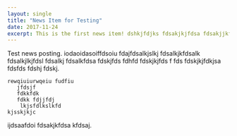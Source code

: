 ```yaml
---
layout: single
title: "News Item for Testing"
date: 2017-11-24
excerpt: This is the first news item! dshkjfdjks fdsakjkjfdsa fdsakjjkfdsa fdsfds fdsfdsa fdsafdsa fdsakjkjfdsa kfdsa fdsafdsa fdskjkjfdsa fdsfdsa fdsafdsa fdskjfdsa fdsakjfdsa fdsafdsa fdsafdsa fdsakjfdsa fdsakjdsa fdsads fdsjkj fdsafdsa fd fdsakja fdsakjkjfda fdsahjd fdsakjkjfdsa fdsakj fdsjak.
---
```


Test news posting. iodaoidasoiffdsoiu fdajfdsalkjslkj fdsalkjkfdsalk fdsalkjlkjfdsl fdsalkj fdsalkfdsa fdskjfds fdhfd fdskjkjfds f fds fdskjkjfdkjsa fdsfds fdshj fdskj.
```
rewqiuiurwqeiu fudfiu
   jfdsjf
   fdkkfdk
   fdkk fdjjfdj
   	lkjsfdlkslkfd
kjsskjkjc
```
ijdsaafdoi fdsakjkfdsa kfdsaj.
